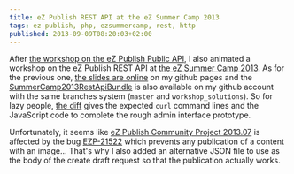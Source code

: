 ```yaml
---
title: eZ Publish REST API at the eZ Summer Camp 2013
tags: ez publish, php, ezsummercamp, rest, http
published: 2013-09-09T08:20:03+02:00
---
```

After [the workshop on the eZ Publish Public
API](/post/ez-publish-public-api-ezsummercamp), I also animated a workshop on the
eZ Publish REST API at [the eZ Summer Camp 2013](http://ezsummercamp.com). As
for the previous one, [the slides are
online](http://dpobel.github.io/slides-ez/rest-api.html) on my github pages and
the
[SummerCamp2013RestApiBundle](http://github.com/dpobel/SummerCamp2013RestApiBundle)
is also available on my github account with the same branches system (`master`
and `workshop_solutions`). So for lazy people, [the
diff](https://github.com/dpobel/SummerCamp2013RestApiBundle/compare/master...workshop_solutions)
gives the expected `curl` command lines and the JavaScript code to complete the
rough admin interface prototype.

Unfortunately, it seems like [eZ Publish Community Project
2013.07](http://share.ez.no/downloads/downloads/ez-publish-community-project-2013.07)
is affected by the bug [EZP-21522](https://jira.ez.no/browse/EZP-21522) which
prevents any publication of a content with an image... That's why I also added
an alternative JSON file to use as the body of the create draft request so that
the publication actually works.
